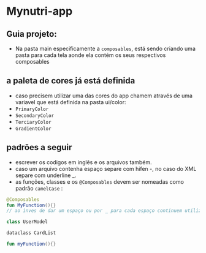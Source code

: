 # Mynutri-app

## Guia projeto:
- Na pasta main especificamente a `composables`, está sendo criando uma pasta para cada tela aonde ela contém os seus respectivos composables

## a paleta de cores já está definida
- caso precisem utilizar uma das cores do app chamem através de uma variavel que está definida na pasta ui/color:
- `PrimaryColor`
- `SecondaryColor`
- `TerciaryColor`
- `GradientColor`

## padrões a seguir
- escrever os codigos em inglês e os arquivos também.
- caso um arquivo contenha espaço separe com hifen -, no caso do XML separe com underline _.
- as funções, classes e os `@Composables` devem ser nomeadas como padrão `camelCase` :

```kotlin
@Composables
fun MyFunction(){}
// ao inves de dar um espaço ou por _ para cada espaço continuem utilizando o padrão `camelCase`.
```

```kotlin
class UserModel
```

```kotlin
dataclass CardList 
```

```kotlin
fun myFunction(){}
```
